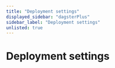 ```yaml
---
title: "Deployment settings"
displayed_sidebar: "dagsterPlus"
sidebar_label: "Deployment settings"
unlisted: true
---
```


# Deployment settings
